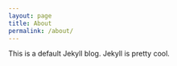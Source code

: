 ```yaml
---
layout: page
title: About
permalink: /about/
---
```


This is a default Jekyll blog. Jekyll is pretty cool.
